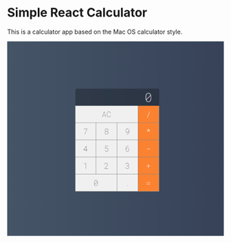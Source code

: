 # Simple React Calculator

This is a calculator app based on the Mac OS calculator style.

![Alt text](/public/SS.png)
